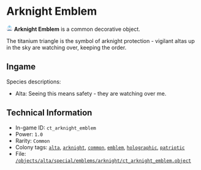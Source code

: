 # Arknight Emblem

<img src="https://raw.githubusercontent.com/Ceterai/Enternia/main/objects/alta/special/emblems/arknight/body.png" alt="Arknight Emblem icon" loading="lazy" height="16px" width="auto" /> **Arknight Emblem** is a common decorative object.

The titanium triangle is the symbol of arknight protection - vigilant altas up in the sky are watching over, keeping the order.

## Ingame

Species descriptions:

- Alta: Seeing this means safety - they are watching over me.

## Technical Information

- In-game ID: `ct_arknight_emblem`
- Power: `1.0`
- Rarity: `Common`
- Colony tags: [`alta`](https://ceterai.github.io/MyEnternia/Wiki/Tags/Alta), [`arknight`](https://ceterai.github.io/MyEnternia/Wiki/Tags/Arknight), [`common`](https://ceterai.github.io/MyEnternia/Wiki/Tags/Common), [`emblem`](https://ceterai.github.io/MyEnternia/Wiki/Tags/Emblem), [`holographic`](https://ceterai.github.io/MyEnternia/Wiki/Tags/Holographic), [`patriotic`](https://ceterai.github.io/MyEnternia/Wiki/Tags/Patriotic)
- File: [`/objects/alta/special/emblems/arknight/ct_arknight_emblem.object`](https://github.com/Ceterai/Enternia/blob/main/objects/alta/special/emblems/arknight/ct_arknight_emblem.object)

